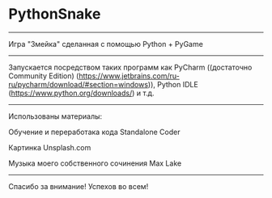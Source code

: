 # PythonSnake

------------------

Игра "Змейка" сделанная с помощью Python + PyGame

------------------

Запускается посредством таких программ как PyCharm ((достаточно Community Edition) (https://www.jetbrains.com/ru-ru/pycharm/download/#section=windows)), Python IDLE (https://www.python.org/downloads/) и т.д.

------------------

Использованы материалы:

Обучение и переработака кода Standalone Coder

Картинка Unsplash.com

Музыка моего собственного сочинения Max Lake

------------------

Спасибо за внимание! Успехов во всем!
